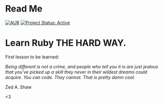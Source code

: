 # Read Me

[![AUR](https://img.shields.io/aur/license/yaourt.svg)](https://github.com/lgeurts/LRTHW) [![Project Status: Active](http://www.repostatus.org/badges/latest/active.svg)](http://www.repostatus.org/#active)

# Learn Ruby THE HARD WAY.

First lesson to be learned:

*Being different is not a crime, and people who tell you it is are just jealous that you've picked up a skill they never in their wildest dreams could acquire. You can code. They cannot. That is pretty damn cool.*

Zed A. Shaw

<3
